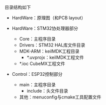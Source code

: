 

目录结构如下

- HardWare：原理图（和PCB layout）

- HardWare：STM32协处理器部分
  - Core：主程序目录
  - Drivers：STM32 HAL库文件目录
  - MDK-ARM：keilMDK工程目录
    - *.uvprojx：keilMDK工程文件
  - *.ioc CubeMX工程文件

- Control：ESP32控制部分
  - main：主程序目录
    - include：头文件目录
  - 其他：menuconfig与cmake工具配置文件

